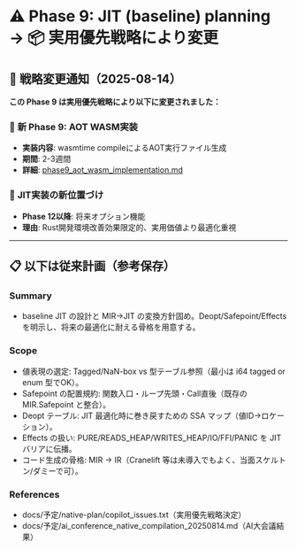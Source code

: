 # ⚠️ Phase 9: JIT (baseline) planning → 📦 実用優先戦略により変更

## 🔄 戦略変更通知（2025-08-14）

**この Phase 9 は実用優先戦略により以下に変更されました：**

### 🚀 **新 Phase 9: AOT WASM実装**
- **実装内容**: wasmtime compileによるAOT実行ファイル生成
- **期間**: 2-3週間  
- **詳細**: [phase9_aot_wasm_implementation.md](phase9_aot_wasm_implementation.md)

### 🔄 **JIT実装の新位置づけ**
- **Phase 12以降**: 将来オプション機能
- **理由**: Rust開発環境改善効果限定的、実用価値より最適化重視

---

## 📋 以下は従来計画（参考保存）

### Summary
- baseline JIT の設計と MIR→JIT の変換方針固め。Deopt/Safepoint/Effects を明示し、将来の最適化に耐える骨格を用意する。

### Scope
- 値表現の選定: Tagged/NaN-box vs 型テーブル参照（最小は i64 tagged or enum 型でOK）。
- Safepoint の配置規約: 関数入口・ループ先頭・Call直後（既存の MIR.Safepoint と整合）。
- Deopt テーブル: JIT 最適化時に巻き戻すための SSA マップ（値ID→ロケーション）。
- Effects の扱い: PURE/READS_HEAP/WRITES_HEAP/IO/FFI/PANIC を JIT バリアに伝播。
- コード生成の骨格: MIR → IR（Cranelift 等は未導入でもよく、当面スケルトン/ダミーで可）。

### References
- docs/予定/native-plan/copilot_issues.txt（実用優先戦略決定）
- docs/予定/ai_conference_native_compilation_20250814.md（AI大会議結果）
